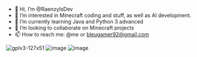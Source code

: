 - 👋 Hi, I’m @RaenzyIsDev
- 👀 I’m interested in Minecraft coding and stuff, as well as AI development.
- 🌱 I’m currently learning Java and Python 3 advanced
- 💞️ I’m looking to collaborate on Minecraft projects
- 📫 How to reach me: @me or bleugamer92@gmail.com

![gplv3-127x51](https://github.com/RaenzyIsDev/RaenzyIsDev/assets/132928035/c085e181-603f-43dc-a556-39147a2281ee)
![image](https://github.com/RaenzyIsDev/RaenzyIsDev/assets/132928035/057ef83d-0121-4837-a2e0-d69ce2207aa3)
![image](https://github.com/RaenzyIsDev/RaenzyIsDev/assets/132928035/52f30c19-35a1-42ae-8bdb-cc7226b5afcf)





<!---
RaenzyIsDev/RaenzyIsDev is a ✨ special ✨ repository because its `README.md` (this file) appears on your GitHub profile.
You can click the Preview link to take a look at your changes.
--->
